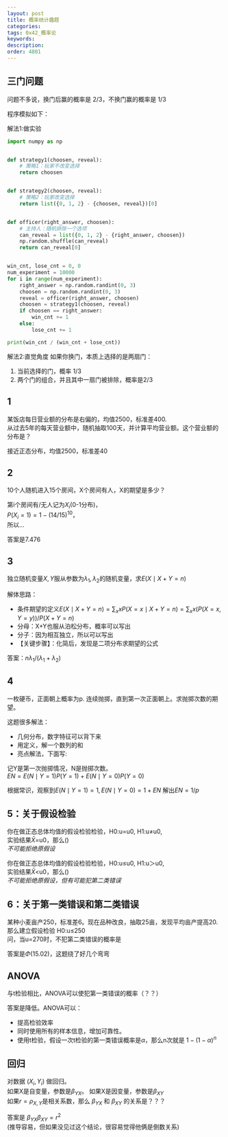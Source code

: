 ```yaml
---
layout: post
title: 概率统计趣题
categories:
tags: 0x42_概率论
keywords:
description:
order: 4801
---
```


## 三门问题

问题不多说，换门后赢的概率是 2/3，不换门赢的概率是 1/3  

程序模拟如下：

解法1:做实验

```py
import numpy as np


def strategy1(choosen, reveal):
    # 策略1：玩家不改变选择
    return choosen


def strategy2(choosen, reveal):
    # 策略2：玩家改变选择
    return list({0, 1, 2} - {choosen, reveal})[0]


def officer(right_answer, choosen):
    # 主持人：随机排除一个选项
    can_reveal = list({0, 1, 2} - {right_answer, choosen})
    np.random.shuffle(can_reveal)
    return can_reveal[0]


win_cnt, lose_cnt = 0, 0
num_experiment = 10000
for i in range(num_experiment):
    right_answer = np.random.randint(0, 3)
    choosen = np.random.randint(0, 3)
    reveal = officer(right_answer, choosen)
    choosen = strategy1(choosen, reveal)
    if choosen == right_answer:
        win_cnt += 1
    else:
        lose_cnt += 1

print(win_cnt / (win_cnt + lose_cnt))
```

解法2:直觉角度
如果你换门，本质上选择的是两扇门：
1. 当前选择的门，概率 1/3
2. 两个门的组合，并且其中一扇门被排除，概率是2/3



## 1
某饭店每日营业额的分布是右偏的，均值2500，标准差400.  
从过去5年的每天营业额中，随机抽取100天，并计算平均营业额。这个营业额的分布是？  

接近正态分布，均值2500，标准差40

## 2
10个人随机进入15个房间，X个房间有人，X的期望是多少？  

第i个房间有/无人记为$X_i$(0-1分布)，  
$P(X_i=1)=1-(14/15)^{10}$，  
所以...

答案是7.476

## 3
独立随机变量$X,Y$服从参数为$\lambda_1, \lambda_2$的随机变量，求$E(X\mid X+Y=n)$  

解体思路：
- 条件期望的定义$E(X\mid X+Y=n)=\sum_x x P(X=x\mid X+Y=n)=\sum_x x (P(X=x,Y=y))/P(X+Y=n)$
- 分母：X+Y也服从泊松分布，概率可以写出
- 分子：因为相互独立，所以可以写出
- 【关键步骤】：化简后，发现是二项分布求期望的公式

答案：$n\lambda_1/(\lambda_1+\lambda_2)$

## 4
一枚硬币，正面朝上概率为p. 连续抛掷，直到第一次正面朝上。求抛掷次数的期望。  


这题很多解法：
- 几何分布，数字特征可以背下来
- 用定义，解一个数列的和
- 亮点解法，下面写:

记Y是第一次抛掷情况，N是抛掷次数。  
$EN=E(N\mid Y=1)P(Y=1)+E(N\mid Y=0)P(Y=0)$  

根据常识，观察到$E(N\mid Y=1)=1,E(N\mid Y=0)=1+EN$
解出$EN=1/p$

## 5：关于假设检验

你在做正态总体均值的假设检验检验，H0:u=u0, H1:u≠u0,  
实验结果$\bar X =$u0，那么()  
*不可能拒绝原假设*  


你在做正态总体均值的假设检验检验，H0:u≤u0, H1:u＞u0,  
实验结果$\bar X<$u0，那么()  
*不可能拒绝原假设，但有可能犯第二类错误*


## 6：关于第一类错误和第二类错误

某种小麦亩产250，标准差6。现在品种改良，抽取25亩，发现平均亩产提高20.  
那么建立假设检验 H0:u≤250  
问，当u=270时，不犯第二类错误的概率是

答案是$\Phi(15.02)$，这题绕了好几个弯弯

## ANOVA
与t检验相比，ANOVA可以使犯第一类错误的概率（？？）

答案是降低。ANOVA可以：
- 提高检验效率
- 同时使用所有的样本信息，增加可靠性。
- 使用t检验，假设一次t检验的第一类错误概率是$\alpha$，那么n次就是 $1-(1-\alpha)^n$

## 回归
对数据 $(X_i,Y_i)$ 做回归。  
如果X是自变量，参数是$\beta_{YX}$。 如果X是因变量，参数是$\beta_{XY}$  
如果$r=\rho_{X,Y}$是相关系数，那么 $\beta_{YX}$ 和 $\beta_{XY}$ 的关系是？？？

答案是 $\beta_{YX} \beta_{XY} = r^2$  
(推导容易，但如果没见过这个结论，很容易觉得他俩是倒数关系)
